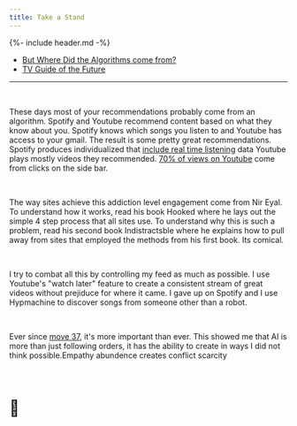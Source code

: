 ```yaml
---
title: Take a Stand
---
```


{%- include header.md -%}

 - [But Where Did the Algorithms come from?](https://seths.blog/2017/01/but-where-did-the-algorithm-come-from?utm_source=chaz)
 - [TV Guide of the Future](https://www.vox.com/2015/11/2/11620254/if-the-future-of-tv-is-apps-whos-going-to-be-the-tv-guide-of-the?utm_source=chaz) 

 <hr />

<br />

These days most of your recommendations probably come from an algorithm. Spotify and Youtube recommend content based on what they know about you. Spotify knows which songs you listen to and Youtube has access to your gmail. The result is some pretty great recommendations. Spotify produces individualized that [include real time listening](https://www.youtube.com/watch?v=jTM7ZCKEUGM) data Youtube plays mostly videos they recommended.  [70% of views on Youtube](https://video.wired.com/watch/yuval-harari-tristan-harris-humans-get-hacked) come from clicks on the side bar. 

<br />

The way sites achieve this addiction level engagement come from Nir Eyal. To understand how it works, read his book Hooked where he lays out the simple 4 step process that all sites use. To understand why this is such a problem, read his second book Indistractsble where he explains how to pull away from sites that employed the methods from his first book. Its comical.

<br />

I try to combat all this by controlling my feed as much as possible. I use Youtube's "watch later" feature to create a consistent stream of great videos without prejiduce for where it came. I gave up on Spotify and I use Hypmachine to discover songs from someone other than a robot.

<br />

Ever since [move 37](https://www.youtube.com/watch?v=JNrXgpSEEIE), it's more important than ever. This showed me that AI is more than just following orders, it has the ability to create in ways I did not think possible.Empathy abundence creates conflict scarcity

<br />

# 🤖